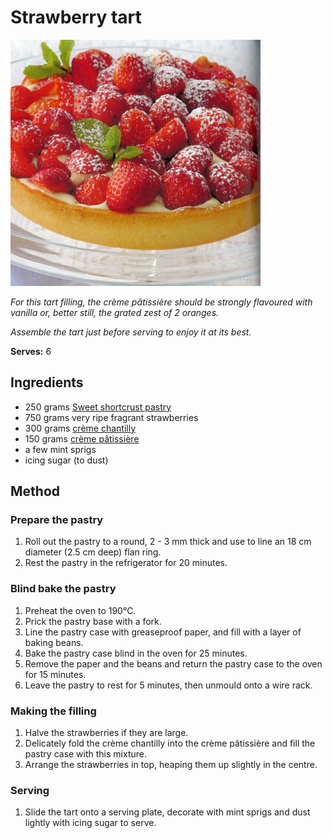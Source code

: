 # Strawberry tart

![Strawberry tart](resources/strawberry-tart.jpg)

*For this tart filling, the crème pâtissière should be strongly flavoured with vanilla or, better still, the grated zest of 2 oranges.*

*Assemble the tart just before serving to enjoy it at its best.*

**Serves:** 6

## Ingredients
- 250 grams [Sweet shortcrust pastry](../../baking/pastry/sweet-short-pastry.md)
- 750 grams very ripe fragrant strawberries
- 300 grams [crème chantilly ](../../baking/cremes/creme-chantilly.md)
- 150 grams [crème pâtissière](../../baking/cremes/creme-patissiere.md)
- a few mint sprigs
- icing sugar (to dust)

## Method
### Prepare the pastry
1. Roll out the pastry to a round, 2 - 3 mm thick and use to line an 18 cm diameter (2.5 cm deep) flan ring.
1. Rest the pastry in the refrigerator for 20 minutes.

### Blind bake the pastry
1. Preheat the oven to 190°C.
1. Prick the pastry base with a fork.
1. Line the pastry case with greaseproof paper, and fill with a layer of baking beans.
1. Bake the pastry case blind in the oven for 25 minutes.
1. Remove the paper and the beans and return the pastry case to the oven for 15 minutes.
1. Leave the pastry to rest for 5 minutes, then unmould onto a wire rack.

### Making the filling
1. Halve the strawberries if they are large.
1. Delicately fold the crème chantilly into the crème pâtissière and fill the pastry case with this mixture.
1. Arrange the strawberries in top, heaping them up slightly in the centre.

### Serving
1. Slide the tart onto a serving plate, decorate with mint sprigs and dust lightly with icing sugar to serve.